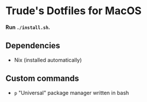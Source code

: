 # Trude's Dotfiles for MacOS

**Run `./install.sh`.**

## Dependencies
-   Nix (installed automatically)

## Custom commands

-   `p` "Universal" package manager written in bash